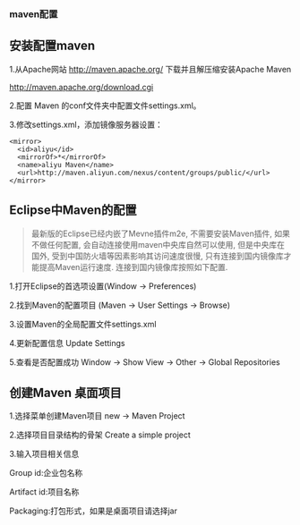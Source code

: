 ### maven配置

## 安装配置maven

1.从Apache网站 http://maven.apache.org/ 下载并且解压缩安装Apache Maven

http://maven.apache.org/download.cgi

2.配置 Maven 的conf文件夹中配置文件settings.xml。

3.修改settings.xml，添加镜像服务器设置：

```
<mirror>
  <id>aliyu</id>
  <mirrorOf>*</mirrorOf>
  <name>aliyu Maven</name>
  <url>http://maven.aliyun.com/nexus/content/groups/public/</url>
</mirror>
```

## Eclipse中Maven的配置

>最新版的Eclipse已经内嵌了Mevne插件m2e, 不需要安装Maven插件, 如果不做任何配置, 会自动连接使用maven中央库自然可以使用, 但是中央库在国外, 受到中国防火墙等因素影响其访问速度很慢, 只有连接到国内镜像库才能提高Maven运行速度. 连接到国内镜像库按照如下配置.

1.打开Eclipse的首选项设置(Window -> Preferences)

2.找到Maven的配置项目 (Maven -> User Settings -> Browse)

3.设置Maven的全局配置文件settings.xml

4.更新配置信息 Update Settings

5.查看是否配置成功 Window -> Show View -> Other -> Global Repositories

## 创建Maven 桌面项目

1.选择菜单创建Maven项目 new -> Maven Project

2.选择项目目录结构的骨架 Create a simple project

3.输入项目相关信息  

Group id:企业包名称

Artifact id:项目名称

Packaging:打包形式，如果是桌面项目请选择jar






